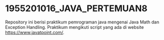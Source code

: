 # 1955201016_JAVA_PERTEMUAN8
Repository ini berisi praktikum pemrograman java mengenai Java Math dan Exception Handling. Praktikum mengikuti script yang ada di website https://www.javatpoint.com/.

